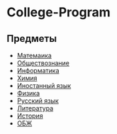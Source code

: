 # College-Program

## Предметы
+ [Матемаика]()
+ [Обществознание]()
+ [Информатика]()
+ [Химия]()
+ [Иностанный язык]()
+ [Физика]()
+ [Русский язык]()
+ [Литература]()
+ [История]()
+ [ОБЖ]()
